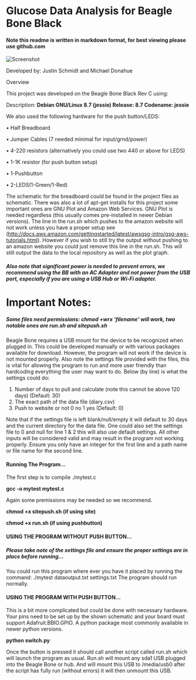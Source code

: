 # Glucose Data Analysis for Beagle Bone Black
#### Note this readme is written in markdown format, for best viewing please use github.com

![Screenshot](https://github.com/mikegdonahue/GlucoseAnalyzer/blob/master/Screenshot.png)

Developed by: Justin Schmidt and Michael Donahue

Overview

This project was developed on the Beagle Bone Black  Rev C using:

Description:    **Debian GNU/Linux 8.7 (jessie) Release:        8.7 Codename:       jessie**

We also used the following hardware for the push button/LEDS:

•	Half Breadboard

•	Jumper Cables (7 needed minimal for input/grnd/power)

•	4-220 resistors (alternatively you could use two 440 or above for LEDS)

•	1-1K resistor (for push button setup)

•	1-Pushbutton

•	2-LEDS(1-Green/1-Red)

The schematic for the breadboard could be found in the project files as schematic.
There was also a lot of apt-get installs for this project some important ones are GNU Plot and Amazon Web Services. GNU Plot is needed regardless (this usually comes pre-installed in newer Debian versions). The line in the run.sh which pushes to the amazon website will not work unless you have a proper setup see (http://docs.aws.amazon.com/gettingstarted/latest/awsgsg-intro/gsg-aws-tutorials.html).  However if you wish to still try the output without pushing to an amazon website you could just remove this line in the run.sh. This will still output the data to the local repository as well as the plot graph.

##### Also note that significant power is needed to prevent errors, we recommend using the BB with an AC Adapter and not power from the USB port, especially if you are using a USB Hub or Wi-Fi adapter. 

# Important Notes:
##### Some files need permissions: chmod +wrx 'filename' will work, two notable ones are run.sh and sitepush.sh
Beagle Bone requires a USB mount for the device to be recognized when plugged in.
This could be developed manually or with various packages available for download.
However, the program will not work if the device is not mounted properly.
Also note the settings file provided with the files, this is vital for allowing the program to run and more user friendly than hardcoding everything the user may want to do.
Below (by line) is what the settings could do:
1.	Number of days to pull and calculate (note this cannot be above 120 days) (Default: 30)
2.	The exact path of the data file (diary.csv)
3.  Push to website or not 0 no 1 yes (Default: 0)


Note that if the settings file is left blank/null/empty it will default to 30 days and the current directory for the data file. One could also set the settings file to 0 and null for line 1 & 2 this will also use default settings. All other inputs will be considered valid and may result in the program not working properly. Ensure you only have an integer for the first line and a path name or file name for the second line.
#### Running The Program...
The first step is to compile ./mytest.c

**gcc -o mytest mytest.c**

Again some premissions may be needed so we recommend.

**chmod +x sitepush.sh (if using site)**

**chmod +x run.sh (if using pushbutton)**

#### USING THE PROGRAM WITHOUT PUSH BUTTON…
##### Please take note of the settings file and ensure the proper settings are in place before running...
You could run this program where ever you have it placed by running the command:
./mytest dataoutput.txt settings.txt
The program should run normally.
#### USING THE PROGRAM WITH PUSH BUTTON…
This is a bit more complicated but could be done with necessary hardware. 
Your pins need to be set up by the shown schematic and your board must support Adafruit.BBIO.GPIO. A python package most commonly available in newer python versions.

**python switch.py**

Once the button is pressed it should call another script called run.sh which will launch the program as usual.
Run.sh will mount any sda1 USB plugged into the Beagle Bone or hub. And will mount this USB to /media/usb0 after the script has fully run (without errors) it will then unmount this USB. 
